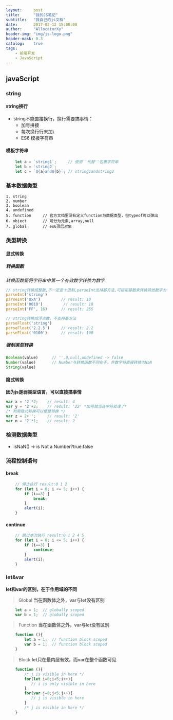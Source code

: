 ```yaml
---
layout:     post
title:      "我的JS笔记"
subtitle:   "我自己的js文档"
date:       2017-02-12 15:00:00
author:     "AllocatorXy"
header-img: "img/js-logo.png"
header-mask: 0.3
catalog:    true
tags:
    - 前端开发
    - JavaScript
---
```


## javaScript

### string

#### string换行
- string不能直接换行，换行需要搞事情：
    + 加号拼接
    + 每次换行行末加\
    + ES6 模板字符串

#### 模板字符串
```javascript
    let a = `string1`;     // 使用``代替''包裹字符串
    let b = `string2`;
    let c = `${a}and${b}`; // string1andstring2
```

### 基本数据类型
    1. string
    2. number
    3. boolean
    4. undefined
    5. function     // 官方文档里没有定义function为数据类型，但typeof可以弹出
    6. object       // 可分为元素,array,null
    7. global       // es6顶层对象

### 类型转换

#### 显式转换

##### 转换函数
*转换函数是将字符串中第一个有效数字转换为数字*
```javascript
// string转换成整数,不一定是十进制,parseInt支持基方法,可指定基数来转换其他数字为十进制
parseInt('string')   
parseInt('0xA')         // result: 10
parseInt('0010')         // result: 10
parseInt('FF', 16)      // result: 255

// string转换成浮点数，不支持基方法
parseFloat('string')    
parseFloat('2.2.5')     // result: 2.2
parseFloat('0100')      // result: 100
```

##### 强制类型转换
```javascript
Boolean(value)      // '',0,null,undefined -> false
Number(value)       // Number与转换函数不同在于，非数字将直接转换为NaN
String(value)
```

#### 隐式转换
**因为js是弱类型语言，可以直接搞事情**

```javascript
var x = '2'*2;    // result: 4
var y = '2'+2;    // result: '22' *加号就当连字符处理了*
/* 利用隐式转换可以便捷转换 */
var z = 2+'';     // result: '2'
var n = '2'*1;    // result: 2
```

### 检测数据类型
- isNaN() -> is Not a Number?true:false

### 流程控制语句

#### break
```javascript
    // 停止执行 result:0 1 2
    for (let i = 0; i <= 5; i++) {
        if (i==3) {
            break;
        }
        alert(i);
    }
```

#### continue
```javascript
    // 跳过本次执行 result:0 1 2 4 5
    for (let i = 0; i <= 5; i++) {
        if (i==3) {
            continue;
        }
        alert(i);
    }
```

### let&var
**let和var的区别，在于作用域的不同**

>Global
**当在函数体之外，var与let没有区别**

```javascript
    let a = 1;  // globally scoped
    var b = 1;  // globally scoped
```

>Function
**当在函数体之外，var与let没有区别**

```javascript
    function (){
        let a = 1;  // function block scoped
        var b = 1;  // function block scoped
    }
```

>Block
**let只在最内层有效，而var在整个函数可见**

```javascript
    function (){
        /* j is visible in here */
        for(let i=0;i<5;i++){
           // i is only visible in here
        }
        for(var j=0;j<5;j++){
           // j is visible in here
        }
        /* j is visible in here */
    }
```
